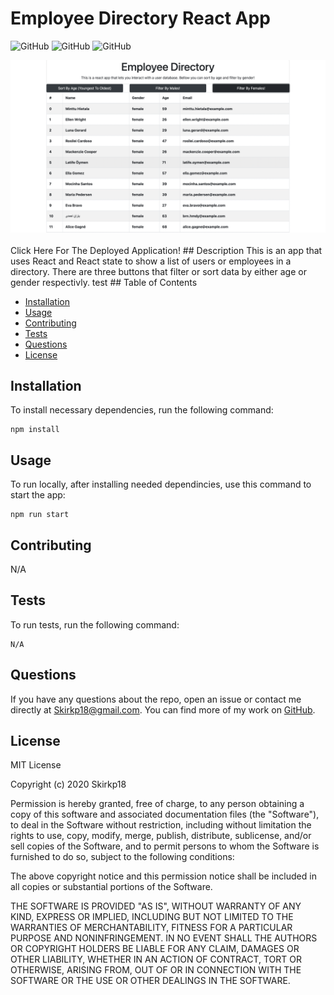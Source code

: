 # Employee Directory React App

![GitHub](https://img.shields.io/github/downloads/Skirkp18/employee_database_react_app/total) ![GitHub](https://img.shields.io/github/languages/top/Skirkp18/employee_database_react_app) ![GitHub](https://img.shields.io/badge/license-MIT-green?style=flat) 

<img src="/public/appImage.png">
<br></br>
<a src="https://skirkp18.github.io/employee_database_react_app/">Click Here For The Deployed Application!</a>
## Description
This is an app that uses React and React state to show a list of users or employees in a directory. There are three buttons that filter or sort data by either age or gender respectivly. test 
## Table of Contents 

  - [Installation](#installation)
  - [Usage](#usage)
  - [Contributing](#contributing)
  - [Tests](#tests)
  - [Questions](#questions)
  - [License](#license)
## Installation
To install necessary dependencies, run the following command:
``` 
npm install
```
## Usage
To run locally, after installing needed dependincies, use this command to start the app:
``` 
npm run start
```
## Contributing
N/A
## Tests
To run tests, run the following command:
```
N/A
```
## Questions
If you have any questions about the repo, open an issue or contact me directly at Skirkp18@gmail.com. You can find more of my work on [GitHub](https://github.com/Skirkp18).
## License
MIT License

Copyright (c) 2020 Skirkp18

Permission is hereby granted, free of charge, to any person obtaining a copy
of this software and associated documentation files (the "Software"), to deal
in the Software without restriction, including without limitation the rights
to use, copy, modify, merge, publish, distribute, sublicense, and/or sell
copies of the Software, and to permit persons to whom the Software is
furnished to do so, subject to the following conditions:

The above copyright notice and this permission notice shall be included in all
copies or substantial portions of the Software.

THE SOFTWARE IS PROVIDED "AS IS", WITHOUT WARRANTY OF ANY KIND, EXPRESS OR
IMPLIED, INCLUDING BUT NOT LIMITED TO THE WARRANTIES OF MERCHANTABILITY,
FITNESS FOR A PARTICULAR PURPOSE AND NONINFRINGEMENT. IN NO EVENT SHALL THE
AUTHORS OR COPYRIGHT HOLDERS BE LIABLE FOR ANY CLAIM, DAMAGES OR OTHER
LIABILITY, WHETHER IN AN ACTION OF CONTRACT, TORT OR OTHERWISE, ARISING FROM,
OUT OF OR IN CONNECTION WITH THE SOFTWARE OR THE USE OR OTHER DEALINGS IN THE
SOFTWARE.
